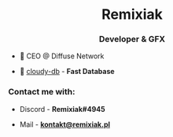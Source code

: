 <h1 align="center">Remixiak</h1>
<h3 align="center">Developer & GFX</h3>

- 🌱 CEO @ Diffuse Network

- 🌱 [cloudy-db](npmjs.com/package/cloudy-db) - **Fast Database**

<h3 align="left">Contact me with:</h3>

- Discord - **Remixiak#4945**

- Mail - **kontakt@remixiak.pl**

